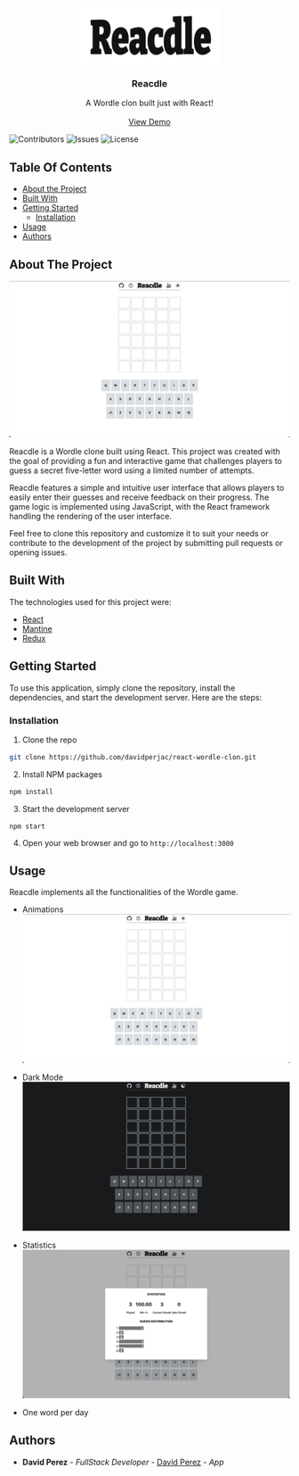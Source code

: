 <br/>
<p align="center">
  <a href="https://github.com/davidperjac/react-wordle-clon">
    <img src="public/resources/logo.png" alt="Logo" width="250" height="100">
  </a>

  <h3 align="center">Reacdle</h3>

  <p align="center">
    A Wordle clon built just with React!
    <br/>
    <br/>
    <a href="https://reacdle.netlify.app/">View Demo</a>
  </p>
</p>

![Contributors](https://img.shields.io/github/contributors/davidperjac/react-wordle-clon?color=dark-green) ![Issues](https://img.shields.io/github/issues/davidperjac/react-wordle-clon) ![License](https://img.shields.io/github/license/davidperjac/react-wordle-clon) 

## Table Of Contents

* [About the Project](#about-the-project)
* [Built With](#built-with)
* [Getting Started](#getting-started)
  * [Installation](#installation)
* [Usage](#usage)
* [Authors](#authors)

## About The Project

![Screen Shot](public/resources/main.png)

Reacdle is a Wordle clone built using React. This project was created with the goal of providing a fun and interactive game that challenges players to guess a secret five-letter word using a limited number of attempts.

Reacdle features a simple and intuitive user interface that allows players to easily enter their guesses and receive feedback on their progress. The game logic is implemented using JavaScript, with the React framework handling the rendering of the user interface.

Feel free to clone this repository and customize it to suit your needs or contribute to the development of the project by submitting pull requests or opening issues.

## Built With

The technologies used for this project were:

* [React](https://es.react.dev/)
* [Mantine](https://mantine.dev/)
* [Redux](https://redux.js.org/)

## Getting Started

To use this application, simply clone the repository, install the dependencies, and start the development server. Here are the steps:

### Installation

1. Clone the repo

```sh
git clone https://github.com/davidperjac/react-wordle-clon.git
```

2. Install NPM packages

```sh
npm install
```

3. Start the development server

```
npm start
```

4. Open your web browser and go to `http://localhost:3000`

## Usage

Reacdle implements all the functionalities of the Wordle game.

- Animations
![Screen Shot](public/resources/main.png)

- Dark Mode
![Screen Shot](public/resources/dark.png)

- Statistics
![Screen Shot](public/resources/stats.png)

- One word per day 

## Authors

* **David Perez** - *FullStack Developer* - [David Perez](https://github.com/davidperjac) - *App*
